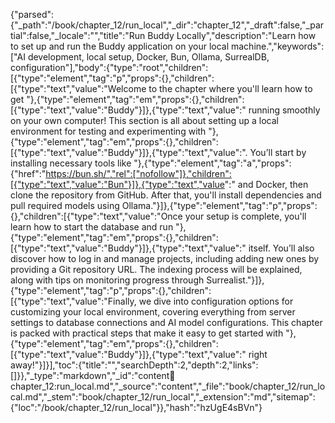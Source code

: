 {"parsed":{"_path":"/book/chapter_12/run_local","_dir":"chapter_12","_draft":false,"_partial":false,"_locale":"","title":"Run Buddy Locally","description":"Learn how to set up and run the Buddy application on your local machine.","keywords":["AI development, local setup, Docker, Bun, Ollama, SurrealDB, configuration"],"body":{"type":"root","children":[{"type":"element","tag":"p","props":{},"children":[{"type":"text","value":"Welcome to the chapter where you'll learn how to get "},{"type":"element","tag":"em","props":{},"children":[{"type":"text","value":"Buddy"}]},{"type":"text","value":" running smoothly on your own computer! This section is all about setting up a local environment for testing and experimenting with "},{"type":"element","tag":"em","props":{},"children":[{"type":"text","value":"Buddy"}]},{"type":"text","value":". You’ll start by installing necessary tools like "},{"type":"element","tag":"a","props":{"href":"https://bun.sh/","rel":["nofollow"]},"children":[{"type":"text","value":"Bun"}]},{"type":"text","value":" and Docker, then clone the repository from GitHub. After that, you'll install dependencies and pull required models using Ollama."}]},{"type":"element","tag":"p","props":{},"children":[{"type":"text","value":"Once your setup is complete, you'll learn how to start the database and run "},{"type":"element","tag":"em","props":{},"children":[{"type":"text","value":"Buddy"}]},{"type":"text","value":" itself. You’ll also discover how to log in and manage projects, including adding new ones by providing a Git repository URL. The indexing process will be explained, along with tips on monitoring progress through Surrealist."}]},{"type":"element","tag":"p","props":{},"children":[{"type":"text","value":"Finally, we dive into configuration options for customizing your local environment, covering everything from server settings to database connections and AI model configurations. This chapter is packed with practical steps that make it easy to get started with "},{"type":"element","tag":"em","props":{},"children":[{"type":"text","value":"Buddy"}]},{"type":"text","value":" right away!"}]}],"toc":{"title":"","searchDepth":2,"depth":2,"links":[]}},"_type":"markdown","_id":"content:book:chapter_12:run_local.md","_source":"content","_file":"book/chapter_12/run_local.md","_stem":"book/chapter_12/run_local","_extension":"md","sitemap":{"loc":"/book/chapter_12/run_local"}},"hash":"hzUgE4sBVn"}